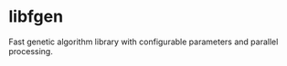 libfgen
=======

Fast genetic algorithm library with configurable parameters and parallel processing.
